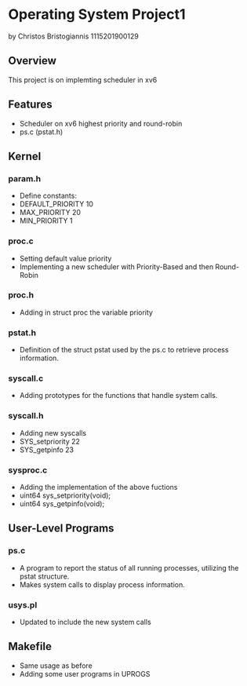 # Operating System Project1
by Christos Bristogiannis 1115201900129


## Overview
This project is on implemting scheduler in xv6

## Features
- Scheduler on xv6 highest priority and round-robin
- ps.c (pstat.h)

## Kernel

### param.h
- Define constants:
- DEFAULT_PRIORITY 10
- MAX_PRIORITY 20
- MIN_PRIORITY 1

### proc.c
- Setting default value priority
- Implementing a new scheduler with Priority-Based and then Round-Robin

### proc.h
- Adding in struct proc the variable priority

### pstat.h
- Definition of the struct pstat used by the ps.c to retrieve process information.

### syscall.c
- Adding prototypes for the functions that handle system calls.

### syscall.h
- Adding new syscalls
- SYS_setpriority 22
- SYS_getpinfo 23

### sysproc.c
- Adding the implementation of the above fuctions
- uint64 sys_setpriority(void);
- uint64 sys_getpinfo(void);

## User-Level Programs

### ps.c
- A program to report the status of all running processes, utilizing the pstat structure.
- Makes system calls to display process information.

### usys.pl
- Updated to include the new system calls

## Makefile
- Same usage as before
- Adding some user programs in UPROGS